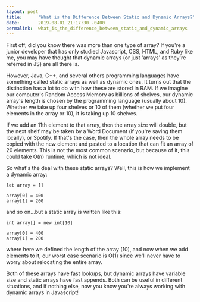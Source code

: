 ```yaml
---
layout: post
title:      "What is the Difference Between Static and Dynamic Arrays?"
date:       2019-08-01 21:17:30 -0400
permalink:  what_is_the_difference_between_static_and_dynamic_arrays
---
```



First off, did you know there was more than one type of array?  If you're a junior developer that has only studied Javascript, CSS, HTML, and Ruby like me, you may have thought that dynamic arrays (or just 'arrays' as they're referred in JS) are all there is.  

However, Java, C++, and several others programming languages have something called static arrays as well as dynamic ones.  It turns out that the distinction has a lot to do with how these are stored in RAM.  If we imagine our computer's Random Access Memory as billions of shelves, our dynamic array's length is chosen by the programming language (usually about 10).  Whether we take up four shelves or 10 of them (whether we put four elements in the array or 10), it is taking up 10 shelves.  

If we add an 11th element to that array, then the array size will double, but the next shelf may be taken by a Word Document (if you're saving them locally), or Spotify.  If that's the case, then the whole array needs to be copied with the new element and pasted to a location that can fit an array of 20 elements.  This is not the most common scenario, but because of it, this could take O(n) runtime, which is not ideal.

So what's the deal with these static arrays?  Well, this is how we implement a dynamic array:

```
let array = []

array[0] = 400
array[1] = 200
```

and so on...but a static array is written like this:

```
int array[] = new int[10]

array[0] = 400
array[1] = 200
```

where here we defined the length of the array (10), and now when we add elements to it, our worst case scenario is O(1) since we'll never have to worry about relocating the entire array.

Both of these arrays have fast lookups, but dynamic arrays have variable size and static arrays have fast appends.  Both can be useful in different situations, and if nothing else, now you know you're always working with dynamic arrays in Javascript!


